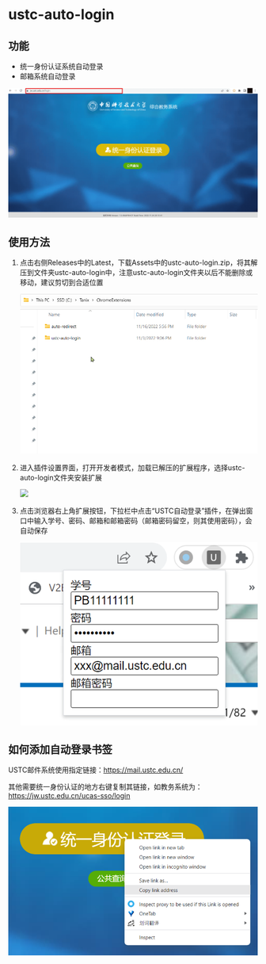 # ustc-auto-login

## 功能

- 统一身份认证系统自动登录
- 邮箱系统自动登录

![](assets/demo.gif)

## 使用方法

1. 点击右侧Releases中的Latest，下载Assets中的ustc-auto-login.zip，将其解压到文件夹ustc-auto-login中，注意ustc-auto-login文件夹以后不能删除或移动，建议剪切到合适位置
   
   ![](assets/file_location.gif)

2. 进入插件设置界面，打开开发者模式，加载已解压的扩展程序，选择ustc-auto-login文件夹安装扩展
   
   ![](assets/chrome_add_extension.png)

3. 点击浏览器右上角扩展按钮，下拉栏中点击“USTC自动登录”插件，在弹出窗口中输入学号、密码、邮箱和邮箱密码（邮箱密码留空，则其使用密码），会自动保存
   
   ![](assets/enter_info.png)

## 如何添加自动登录书签

USTC邮件系统使用指定链接：https://mail.ustc.edu.cn/

其他需要统一身份认证的地方右键复制其链接，如教务系统为：https://jw.ustc.edu.cn/ucas-sso/login

![](assets/copy_link.png)
